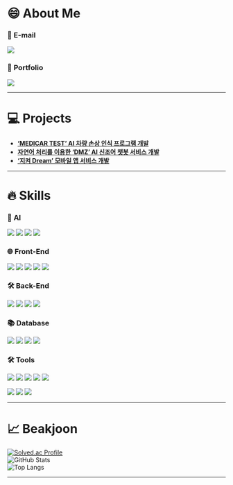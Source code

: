 
# 😄 **About Me**

### 📧 **E-mail**
<p>
  <a href="mailto:zhfxms12@gmail.com" target="_blank">
    <img src="https://img.shields.io/badge/zhfxms12@gmail.com-red?style=for-the-badge&logo=gmail&logoColor=white"/>
  </a>
</p>

### 📜 **Portfolio**
<p>
  <a href="https://skinny-flock-45f.notion.site/d78ad1ac3ce54ba7b19f4c1e1ffeadec" target="_blank">
    <img src="https://img.shields.io/badge/Portfolio-6DB33F?style=for-the-badge&logo=notion&logoColor=black"/>
  </a>
</p>

---

# 💻 **Projects**

- **[‘MEDICAR TEST’ AI 차량 손상 인식 프로그램 개발](https://github.com/kokohuhusave/Medicar_Test)**
- **[자연어 처리를 이용한 ‘DMZ’ AI 신조어 챗봇 서비스 개발](https://github.com/kokohuhusave/newword_chatbot_Project)**
- **[‘지켜 Dream’ 모바일 앱 서비스 개발](https://github.com/kokohuhusave/safe_dream_Project)**

---

# 🔥 **Skills**

### 🤖 **AI**
<p>
  <img src="https://img.shields.io/badge/PyTorch-EE4C2C?style=flat&logo=pytorch&logoColor=white"/>
  <img src="https://img.shields.io/badge/Scikit Learn-F7931E?style=flat&logo=scikitlearn&logoColor=white"/>
  <img src="https://img.shields.io/badge/OpenCV-5C3EE8?style=flat&logo=opencv&logoColor=white"/>
  <img src="https://img.shields.io/badge/YOLO-00FFFF?style=flat&logo=yolo&logoColor=white"/>
</p>

### 🌐 **Front-End**
<p>
  <img src="https://img.shields.io/badge/HTML5-E34F26?style=flat&logo=html5&logoColor=white"/>
  <img src="https://img.shields.io/badge/CSS3-1572B6?style=flat&logo=css3&logoColor=white"/>
  <img src="https://img.shields.io/badge/JavaScript-gray?style=flat&logo=JavaScript&logoColor=F7DF1E"/>
  <img src="https://img.shields.io/badge/React-white?style=flat&logo=React&logoColor=61DAFB"/>
  <img src="https://img.shields.io/badge/jQuery-f1d8d9?style=flat&logo=jquery&logoColor=4479A1"/>
</p>

### 🛠️ **Back-End**
<p>
  <img src="https://img.shields.io/badge/Node.js-c2c5c5?style=flat&logo=Node.js&logoColor=339933"/>
  <img src="https://img.shields.io/badge/FastAPI-009688?style=flat&logo=fastapi&logoColor=4479A1"/>
  <img src="https://img.shields.io/badge/C++-00599C?style=flat&logo=c%2B%2B&logoColor=white"/>
  <img src="https://img.shields.io/badge/Spring%20Boot-6DB33F?style=flat&logo=Spring%20Boot&logoColor=black"/>
</p>

### 📚 **Database**
<p>
  <img src="https://img.shields.io/badge/MySQL-f1d8d9?style=flat&logo=MySQL&logoColor=4479A1"/>
  <img src="https://img.shields.io/badge/Oracle-F80000?style=flat&logo=oracle&logoColor=white"/>
  <img src="https://img.shields.io/badge/MongoDB-47A248?style=flat&logo=MongoDB&logoColor=white"/>
  <img src="https://img.shields.io/badge/PostgreSQL-316192?style=flat&logo=postgresql&logoColor=white"/>
</p>

### 🛠️ **Tools**
<p>
  <img src="https://img.shields.io/badge/Notion-b4f5bd?style=flat&logo=Notion&logoColor=black"/>
  <img src="https://img.shields.io/badge/GitHub-gray?style=flat&logo=GitHub&logoColor=black"/>
  <img src="https://img.shields.io/badge/Git-blue?style=flat&logo=Git&logoColor=F05032"/>
  <img src="https://img.shields.io/badge/Slack-4A154B?style=flat&logo=Slack&logoColor=white"/>
  <img src="https://img.shields.io/badge/Discord-5865F2?style=flat&logo=Discord&logoColor=white"/>
</p>

<p>
  <img src="https://img.shields.io/badge/pyCharm-000000?style=flat&logo=pycharm&logoColor=white"/>
  <img src="https://img.shields.io/badge/Jupyter-F37626?style=flat&logo=jupyter&logoColor=white"/>
  <img src="https://img.shields.io/badge/VScode-007ACC?style=flat&logo=visualstudiocode&logoColor=white"/>
</p>

---

# 📈 **Beakjoon**

[![Solved.ac Profile](http://mazassumnida.wtf/api/v2/generate_badge?boj=rlawnsgh000)](https://solved.ac/rlawnsgh000/)  
![GitHub Stats](https://github-readme-stats.vercel.app/api?username=kokohuhusave&show_icons=true&theme=gruvbox)  
![Top Langs](https://github-readme-stats.vercel.app/api/top-langs/?username=kokohuhusave&layout=compact&theme=cobalt)

---
